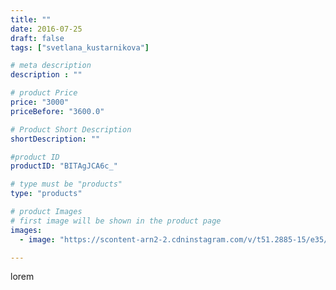 ```yaml
---
title: ""
date: 2016-07-25
draft: false
tags: ["svetlana_kustarnikova"]

# meta description
description : ""

# product Price
price: "3000"
priceBefore: "3600.0"

# Product Short Description
shortDescription: ""

#product ID
productID: "BITAgJCA6c_"

# type must be "products"
type: "products"

# product Images
# first image will be shown in the product page
images:
  - image: "https://scontent-arn2-2.cdninstagram.com/v/t51.2885-15/e35/13741236_1089369227822456_1306862986_n.jpg?se=7&tp=1&_nc_ht=scontent-arn2-2.cdninstagram.com&_nc_cat=108&_nc_ohc=Bh8_galoMOQAX-gsyNP&ccb=7-4&oh=6b4ee2ff03944beafc1fc3b17940013f&oe=6084B028&ig_cache_key=MTMwMjM4NjkyNTk2MDkzMTEzNQ%3D%3D.2-ccb7-4"

---
```

lorem
